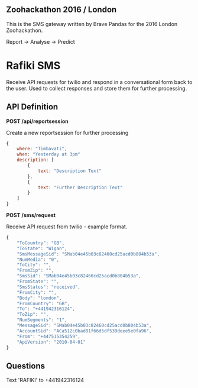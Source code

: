 

## Zoohackathon 2016 / London 

This is the SMS gateway written by Brave Pandas for the 2016 London Zoohackathon.

Report -> Analyse -> Predict

# Rafiki SMS

Receive API requests for twilio and respond in a conversational form back to the user. Used to collect responses and store them for further processing.


API Definition
--------------

**POST /api/reportsession**

Create a new reportsession for further processing

```javascript
{
    where: "Timbavati",
    when: "Yesterday at 3pm"
    description: [
        {
            text: "Description Text"
        },
        {
            text: "Further Description Text"
        }
    ]
}
```

**POST /sms/request**

Receive API request from twilio - example format.

```javascript
{
	"ToCountry": "GB",
	"ToState": "Wigan",
	"SmsMessageSid": "SMab04e45b03c82460cd25acd0b804b53a",
	"NumMedia": "0",
	"ToCity": "",
	"FromZip": "",
	"SmsSid": "SMab04e45b03c82460cd25acd0b804b53a",
	"FromState": "",
	"SmsStatus": "received",
	"FromCity": "",
	"Body": "london",
	"FromCountry": "GB",
	"To": "+441942316124",
	"ToZip": "",
	"NumSegments": "1",
	"MessageSid": "SMab04e45b03c82460cd25acd0b804b53a",
	"AccountSid": "ACa512c0bad81f66d5df539deee5e0fa96",
	"From": "+447515354259",
	"ApiVersion": "2010-04-01"
}
```

Questions
---------

Text 'RAFIKI' to +441942316124
